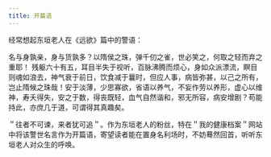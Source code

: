 ```yaml
---
title: 开篇语
---
```

经常想起东垣老人在《远欲》篇中的警语：

名与身孰亲，身与货孰多？以隋侯之珠，弹千仞之雀，世必笑之，何取之轻而弃之重耶！
残躯六十有五，耳目半失于视听，百脉沸腾而烦心，身如众派漂流，瞑目则魂如浪去，神气衰于前日，饮食减于曩时，但应人事，病皆弥甚，以己之所有，岂止隋候之珠哉！安于淡薄，少思寡欲，省语以养气，不妄作劳以养形，虚心以维神，寿夭得失，安之于数，得丧既轻，血气自然谐和，邪无所容，病安增剧？苟能持此，亦庶几于道，可谓得其真趣矣。

＂往者不可谏，来者犹可追＂。作为东垣老人的粉丝，特在＂我的健康档案＂网站中将该警世名言作为开篇语，寄望读者能在置身名利场时，不妨蓦然回首，听听东垣老人对众生的呼唤。
